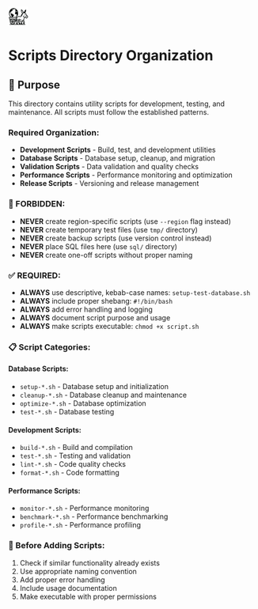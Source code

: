 <div align="left">
  <img src="../carthorse-logo-small.png" alt="Carthorse Logo" width="40" height="40">
</div>

# Scripts Directory Organization

## 📁 Purpose

This directory contains utility scripts for development, testing, and maintenance. All scripts must follow the established patterns.

### **Required Organization:**

- **Development Scripts** - Build, test, and development utilities
- **Database Scripts** - Database setup, cleanup, and migration
- **Validation Scripts** - Data validation and quality checks
- **Performance Scripts** - Performance monitoring and optimization
- **Release Scripts** - Versioning and release management

### **🚫 FORBIDDEN:**
- **NEVER** create region-specific scripts (use `--region` flag instead)
- **NEVER** create temporary test files (use `tmp/` directory)
- **NEVER** create backup scripts (use version control instead)
- **NEVER** place SQL files here (use `sql/` directory)
- **NEVER** create one-off scripts without proper naming

### **✅ REQUIRED:**
- **ALWAYS** use descriptive, kebab-case names: `setup-test-database.sh`
- **ALWAYS** include proper shebang: `#!/bin/bash`
- **ALWAYS** add error handling and logging
- **ALWAYS** document script purpose and usage
- **ALWAYS** make scripts executable: `chmod +x script.sh`

### **📋 Script Categories:**

#### **Database Scripts:**
- `setup-*.sh` - Database setup and initialization
- `cleanup-*.sh` - Database cleanup and maintenance
- `optimize-*.sh` - Database optimization
- `test-*.sh` - Database testing

#### **Development Scripts:**
- `build-*.sh` - Build and compilation
- `test-*.sh` - Testing and validation
- `lint-*.sh` - Code quality checks
- `format-*.sh` - Code formatting

#### **Performance Scripts:**
- `monitor-*.sh` - Performance monitoring
- `benchmark-*.sh` - Performance benchmarking
- `profile-*.sh` - Performance profiling

### **🔧 Before Adding Scripts:**
1. Check if similar functionality already exists
2. Use appropriate naming convention
3. Add proper error handling
4. Include usage documentation
5. Make executable with proper permissions 
